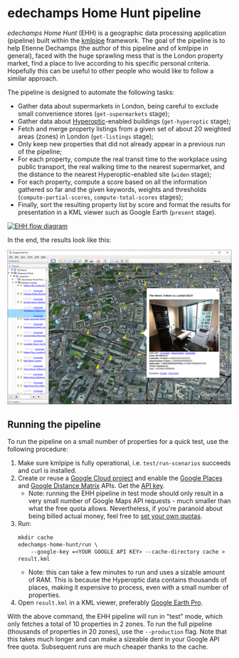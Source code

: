 # edechamps Home Hunt pipeline

*edechamps Home Hunt* (EHH) is a geographic data processing application
(pipeline) built within the [kmlpipe][] framework. The goal of the pipeline is
to help Etienne Dechamps (the author of this pipeline and of kmlpipe in
general), faced with the huge sprawling mess that is the London property market,
find a place to live according to his specific personal criteria. Hopefully
this can be useful to other people who would like to follow a similar approach.

The pipeline is designed to automate the following tasks:

- Gather data about supermarkets in London, being careful to exclude small 
  convenience stores (`get-supermarkets` stage);
- Gather data about [Hyperoptic][]-enabled buildings (`get-hyperoptic` stage);
- Fetch and merge property listings from a given set of about 20 weighted areas
  (zones) in London (`get-listings` stage);
- Only keep new properties that did not already appear in a previous run of the
  pipeline;
- For each property, compute the real transit time to the workplace using public
  transport, the real walking time to the nearest supermarket, and the distance
  to the nearest Hyperoptic-enabled site (`widen` stage);
- For each property, compute a score based on all the information gathered so
  far and the given keywords, weights and thresholds (`compute-partial-scores`,
  `compute-total-scores` stages);
- Finally, sort the resulting property list by score and format the results for
  presentation in a KML viewer such as Google Earth (`present` stage).

[![EHH flow diagram][diagram]][diagram]

In the end, the results look like this:

![Screenshot of the edechamps Home Hunt Pipeline](screenshot.png)

## Running the pipeline

To run the pipeline on a small number of properties for a quick test, use the
following procedure:

1. Make sure kmlpipe is fully operational, i.e. `test/run-scenarios` succeeds
   and curl is installed.
2. Create or reuse a [Google Cloud project][] and enable the [Google Places][]
   and [Google Distance Matrix][] APIs. Get the [API key].
   - Note: running the EHH pipeline in test mode should only result in a very
     small number of Google Maps API requests - much smaller than what the free
     quota allows. Nevertheless, if you're paranoid about being billed actual
     money, feel free to [set your own quotas][].
4. Run:
   ```shell
   mkdir cache
   edechamps-home-hunt/run \
       --google-key =<YOUR GOOGLE API KEY> --cache-directory cache > result.kml
   ```
     - Note: this can take a few minutes to run and uses a sizable amount of 
       RAM. This is because the Hyperoptic data contains thousands of places,
       making it expensive to process, even with a small number of properties.
5. Open `result.kml` in a KML viewer, preferably [Google Earth Pro][].

With the above command, the EHH pipeline will run in "test" mode, which only
fetches a total of 10 properties in 2 zones. To run the full pipeline (thousands
of properties in 20 zones), use the `--production` flag. Note that this takes
much longer and can make a sizeable dent in your Google API free quota.
Subsequent runs are much cheaper thanks to the cache.

[API key]: https://console.cloud.google.com/apis/credentials
[Google Cloud project]: https://console.cloud.google.com/
[Google Distance Matrix]: https://console.cloud.google.com/marketplace/details/google/distance-matrix-backend.googleapis.com
[Google Earth Pro]: https://www.google.com/earth/download/gep/agree.html
[Google Places]: https://console.cloud.google.com/marketplace/details/google/places-backend.googleapis.com
[Hyperoptic]: https://www.hyperoptic.com/
[kmlpipe]: ..
[set your own quotas]: https://console.cloud.google.com/iam-admin/quotas

<!-- Use the converter at http://http://gravizo.com/ to recover the source code
of this graph. -->
[diagram]: https://g.gravizo.com/svg?digraph%20G%20%7B%0A%09rankdir%3D%22LR%22%0A%09node%5Bfontname%3D%22sans-serif%22%5D%0A%0A%20%20%20%20GoogleMapsDistance%5Blabel%3D%22Google%20Maps%5CnDistance%20API%22%5D%0A%20%20%20%20GoogleMapsPlaces%5Blabel%3D%22Google%20Maps%5CnPlace%20Search%20API%22%5D%0A%20%20%20%20Sainsburys%5Blabel%3D%22Sainsbury's%20Data%22%5D%0A%20%20%20%20GetSupermarkets%5Blabel%3D%22get-supermarkets%20stage%22%5D%0A%20%20%20%20Hyperoptic%5Blabel%3D%22Hyperoptic%20Data%22%5D%0A%20%20%20%20GetHyperoptic%5Blabel%3D%22get-hyperoptic%20stage%22%5D%0A%20%20%20%20Nestoria%5Blabel%3D%22Nestoria%20API%22%5D%0A%20%20%20%20ZoneList%5Blabel%3D%22Zone%20list%22%5D%0A%20%20%20%20GetListings%5Blabel%3D%22get-listings%20stage%22%5D%0A%20%20%20%20ListingsDiff%5Blabel%3D%22Listings%20diff%22%5D%0A%20%20%20%20Widen%5Blabel%3D%22widen%20stage%22%5D%0A%20%20%20%20Keywords%5Blabel%3D%22Keywords%22%5D%0A%20%20%20%20ComputePartialScores%5Blabel%3D%22compute-partial-scores%20stage%22%5D%0A%20%20%20%20ComputeTotalScores%5Blabel%3D%22compute-total-scores%20stage%22%5D%0A%20%20%20%20Present%5Blabel%3D%22present%20stage%22%5D%0A%20%20%20%20%0A%20%20%20%20GoogleMapsPlaces%20-%3E%20GetSupermarkets%0A%20%20%20%20Sainsburys%20-%3E%20GetSupermarkets%0A%20%20%20%20Hyperoptic%20-%3E%20GetHyperoptic%0A%20%20%20%20Nestoria%20-%3E%20GetListings%0A%20%20%20%20ZoneList%20-%3E%20GetListings%0A%20%20%20%20GetListings%20-%3E%20ListingsDiff%0A%20%20%20%20ListingsDiff%20-%3E%20Widen%0A%20%20%20%20GetSupermarkets%20-%3E%20Widen%0A%20%20%20%20GetHyperoptic%20-%3E%20Widen%0A%20%20%20%20GoogleMapsDistance%20-%3E%20Widen%0A%20%20%20%20Widen%20-%3E%20ComputePartialScores%0A%20%20%20%20Keywords%20-%3E%20ComputePartialScores%0A%20%20%20%20ComputePartialScores%20-%3E%20ComputeTotalScores%0A%20%20%20%20ComputeTotalScores%20-%3E%20Present%0A%7D%0A